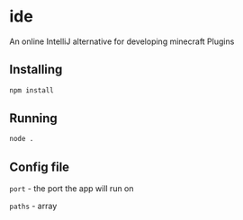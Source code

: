 # ide
An online IntelliJ alternative for developing minecraft Plugins

## Installing
```bash
npm install
```

## Running
```bash
node .
```

## Config file
`port` - the port the app will run on

`paths` - array